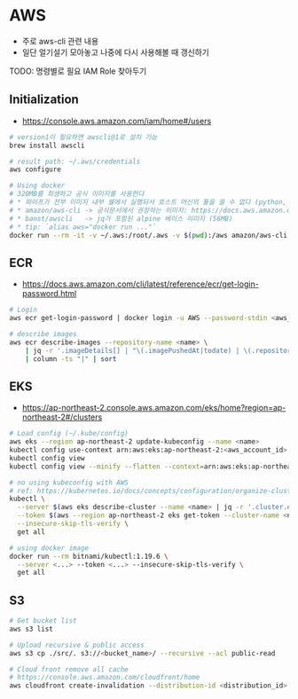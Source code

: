 # AWS

- 주로 aws-cli 관련 내용
- 일단 얼기설기 모아놓고 나중에 다시 사용해볼 때 갱신하기

TODO: 명령별로 필요 IAM Role 찾아두기

## Initialization

- https://console.aws.amazon.com/iam/home#/users

```bash
# version1이 필요하면 awscli@1로 설치 가능
brew install awscli

# result path: ~/.aws/credentials
aws configure

# Using docker
# 320MB를 희생하고 공식 이미지를 사용한다
# * 파이프가 전부 이미지 내부 쉘에서 실행되서 호스트 머신의 툴을 쓸 수 없다 (python, awk 정도까지만 가능)
# * amazon/aws-cli -> 공식문서에서 권장하는 이미지: https://docs.aws.amazon.com/cli/latest/userguide/install-cliv2-docker.html
# * banst/awscli   -> jq가 포함된 alpine 베이스 이미지 (56MB)
# * tip: `alias aws="docker run ..."`
docker run --rm -it -v ~/.aws:/root/.aws -v $(pwd):/aws amazon/aws-cli s3 ls
```

## ECR

- https://docs.aws.amazon.com/cli/latest/reference/ecr/get-login-password.html

```bash
# Login
aws ecr get-login-password | docker login -u AWS --password-stdin <aws_account_id>.dkr.ecr.<region>.amazonaws.com

# describe images
aws ecr describe-images --repository-name <name> \
    | jq -r '.imageDetails[] | "\(.imagePushedAt|todate) | \(.repositoryName) | \(.imageTags|join(", ")) | \(.imageDigest)"' \
    | column -ts "|" | sort
```

## EKS

- https://ap-northeast-2.console.aws.amazon.com/eks/home?region=ap-northeast-2#/clusters

```bash
# Load config (~/.kube/config)
aws eks --region ap-northeast-2 update-kubeconfig --name <name>
kubectl config use-context arn:aws:eks:ap-northeast-2:<aws_account_id>:cluster/<name>
kubectl config view
kubectl config view --minify --flatten --context=arn:aws:eks:ap-northeast-2:xxxxxx:cluster/xxxxxx

# no using kubeconfig with AWS
# ref: https://kubernetes.io/docs/concepts/configuration/organize-cluster-access-kubeconfig/
kubectl \
  --server $(aws eks describe-cluster --name <name> | jq -r '.cluster.endpoint') \
  --token $(aws --region ap-northeast-2 eks get-token --cluster-name <name> | jq -r '.status.token') \
  --insecure-skip-tls-verify \
  get all

# using docker image
docker run --rm bitnami/kubectl:1.19.6 \
  --server <...> --token <...> --insecure-skip-tls-verify \
  get all
```

## S3

```bash
# Get bucket list
aws s3 list

# Upload recursive & public access
aws s3 cp ./src/. s3://<bucket_name>/ --recursive --acl public-read

# Cloud front remove all cache
# https://console.aws.amazon.com/cloudfront/home
aws cloudfront create-invalidation --distribution-id <distribution_id> --paths "/*"
```
